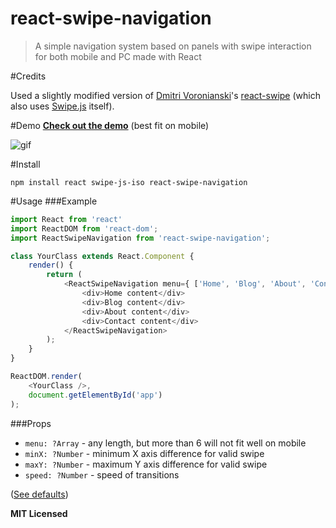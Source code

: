 # react-swipe-navigation
> A simple navigation system based on panels with swipe interaction for both mobile and PC made with React

#Credits

Used a slightly modified version of [Dmitri Voronianski]'s [react-swipe] (which also uses [Swipe.js] itself).

#Demo
**[Check out the demo]** (best fit on mobile)

![gif](https://enzoferey.github.io/react-swipe-navigation/demo-gif.gif)

#Install

```
npm install react swipe-js-iso react-swipe-navigation
```

#Usage
###Example

```js
import React from 'react'
import ReactDOM from 'react-dom';
import ReactSwipeNavigation from 'react-swipe-navigation';

class YourClass extends React.Component {
    render() {
        return (
            <ReactSwipeNavigation menu={ ['Home', 'Blog', 'About', 'Contact'] } >
                <div>Home content</div>
                <div>Blog content</div>
                <div>About content</div>
                <div>Contact content</div>
            </ReactSwipeNavigation>
        );
    }
}

ReactDOM.render(
    <YourClass />, 
    document.getElementById('app')
);
```

###Props
  - `menu: ?Array` - any length, but more than 6 will not fit well on mobile
  - `minX: ?Number` - minimum X axis difference for valid swipe
  - `maxY: ?Number` - maximum Y axis difference for valid swipe
  - `speed: ?Number` - speed of transitions
  
([See defaults])

**MIT Licensed**

[Dmitri Voronianski]: <https://github.com/voronianski>
[react-swipe]: <https://github.com/voronianski/react-swipe>
[Swipe.js]: <https://github.com/thebird/swipe>
[Check out the demo]: <https://enzoferey.github.io/react-swipe-navigation/demo>
[See defaults]: <https://github.com/enzoferey/react-swipe-navigation>


